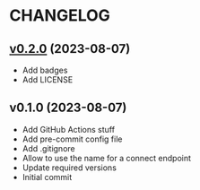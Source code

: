 # CHANGELOG

<a name="v0.2.0"></a>
## [v0.2.0](https://github.com/uridium/terraform-aws-ec2-connect-endpoint/compare/v0.1.0...v0.2.0) (2023-08-07)
* Add badges
* Add LICENSE

<a name="v0.1.0"></a>
## v0.1.0 (2023-08-07)
* Add GitHub Actions stuff
* Add pre-commit config file
* Add .gitignore
* Allow to use the name for a connect endpoint
* Update required versions
* Initial commit
